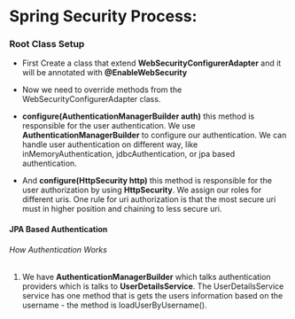 # Spring Security Process:

### Root Class Setup

- First Create a class that extend **WebSecurityConfigurerAdapter** and it will be annotated with **@EnableWebSecurity**


- Now we need to override methods from the WebSecurityConfigurerAdapter class.


- **configure(AuthenticationManagerBuilder auth)** this method is responsible for the user authentication. We use **AuthenticationManagerBuilder** to configure our authentication. We can handle user authentication on different way, like inMemoryAuthentication, jdbcAuthentication, or jpa based authentication.


- And **configure(HttpSecurity http)** this method is responsible for the user authorization by using **HttpSecurity**. We assign our roles for different uris. One rule for uri authorization is that the most secure uri must in higher position and chaining to less secure uri.


#### JPA Based Authentication

###### How Authentication Works
1. We have **AuthenticationManagerBuilder** which talks authentication providers which is talks to **UserDetailsService**. The UserDetailsService service has one method that is gets the users information based on the username - the method is loadUserByUsername(). 